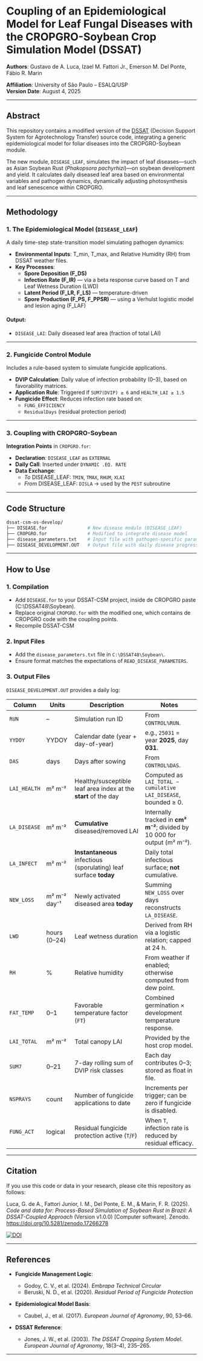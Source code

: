 # Coupling of an Epidemiological Model for Leaf Fungal Diseases with the CROPGRO-Soybean Crop Simulation Model (DSSAT)

**Authors**: Gustavo de A. Luca, Izael M. Fattori Jr., Emerson M. Del Ponte, Fábio R. Marin

**Affiliation**: University of São Paulo – ESALQ/USP  
**Version Date**: August 4, 2025

---

## Abstract

This repository contains a modified version of the [DSSAT](https://dssat.net/) (Decision Support System for Agrotechnology Transfer) source code, integrating a generic epidemiological model for foliar diseases into the CROPGRO-Soybean module.

The new module, `DISEASE_LEAF`, simulates the impact of leaf diseases—such as Asian Soybean Rust (*Phakopsora pachyrhizi*)—on soybean development and yield. It calculates daily diseased leaf area based on environmental variables and pathogen dynamics, dynamically adjusting photosynthesis and leaf senescence within CROPGRO.

---

## Methodology

### 1. The Epidemiological Model (`DISEASE_LEAF`)

A daily time-step state-transition model simulating pathogen dynamics:

- **Environmental Inputs**: T_min, T_max, and Relative Humidity (RH) from DSSAT weather files.
- **Key Processes**:
  - **Spore Deposition (F_DS)**
  - **Infection Rate (F_IR)** — via a beta response curve based on T and Leaf Wetness Duration (LWD)
  - **Latent Period (F_LR, F_LS)** — temperature-driven
  - **Spore Production (F_PS, F_PPSR)** — using a Verhulst logistic model and lesion aging (F_LAF)

#### Output:
- `DISEASE_LAI`: Daily diseased leaf area (fraction of total LAI)

---

### 2. Fungicide Control Module

Includes a rule-based system to simulate fungicide applications.

- **DVIP Calculation**: Daily value of infection probability (0–3), based on favorability matrices.
- **Application Rule**: Triggered if `SUM7(DVIP) ≥ 6` and `HEALTH_LAI ≥ 1.5`
- **Fungicide Effect**: Reduces infection rate based on:
  - `FUNG_EFFICIENCY`
  - `ResidualDays` (residual protection period)

---

### 3. Coupling with CROPGRO-Soybean

**Integration Points** in `CROPGRO.for`:

- **Declaration**: `DISEASE_LEAF` as `EXTERNAL`
- **Daily Call**: Inserted under `DYNAMIC .EQ. RATE`
- **Data Exchange**:
  - *To* DISEASE_LEAF: `TMIN`, `TMAX`, `RHUM`, `XLAI`
  - *From* DISEASE_LEAF: `DISLA` → used by the `PEST` subroutine

---

## Code Structure

```bash
dssat-csm-os-develop/
├── DISEASE.for               # New disease module (DISEASE_LEAF)
├── CROPGRO.for               # Modified to integrate disease model
├── disease_parameters.txt    # Input file with pathogen-specific parameters
├── DISEASE_DEVELOPMENT.OUT   # Output file with daily disease progress
```

---

## How to Use

### 1. Compilation

- Add `DISEASE.for` to your DSSAT-CSM project, inside de CROPGRO paste (C:\DSSAT48\Soybean).
- Replace original `CROPGRO.for` with the modified one, which contains de CROPGRO code with the coupling points.
- Recompile DSSAT-CSM

### 2. Input Files

- Add the `disease_parameters.txt` file in `C:\DSSAT48\Soybean\`.
- Ensure format matches the expectations of `READ_DISEASE_PARAMETERS`.

### 3. Output Files

`DISEASE_DEVELOPMENT.OUT` provides a daily log:

| Column       | Units        | Description                                                       | Notes                                                                     |
| ------------ | ------------ | ----------------------------------------------------------------- | ------------------------------------------------------------------------- |
| `RUN`        | –            | Simulation run ID                                                 | From `CONTROL%RUN`.                                                       |
| `YYDOY`      | YYDOY        | Calendar date (year + day-of-year)                                | e.g., `25031` = year **2025**, day **031**.                               |
| `DAS`        | days         | Days after sowing                                                 | From `CONTROL%DAS`.                                                       |
| `LAI_HEALTH` | m² m⁻²       | Healthy/susceptible leaf area index at the **start** of the day   | Computed as `LAI_TOTAL − cumulative LAI_DISEASE`, bounded ≥ 0.            |
| `LA_DISEASE` | m² m⁻²       | **Cumulative** diseased/removed LAI                               | Internally tracked in **cm² m⁻²**; divided by 10 000 for output (m² m⁻²). |
| `LA_INFECT`  | m² m⁻²       | **Instantaneous** infectious (sporulating) leaf surface **today** | Daily total infectious surface; **not** cumulative.                       |
| `NEW_LOSS`   | m² m⁻² day⁻¹ | Newly activated diseased area **today**                           | Summing `NEW_LOSS` over days reconstructs `LA_DISEASE`.                   |
| `LWD`        | hours (0–24) | Leaf wetness duration                                             | Derived from RH via a logistic relation; capped at 24 h.                  |
| `RH`         | %            | Relative humidity                                                 | From weather if enabled; otherwise computed from dew point.               |
| `FAT_TEMP`   | 0–1          | Favorable temperature factor (`FT`)                               | Combined germination × development temperature response.                  |
| `LAI_TOTAL`  | m² m⁻²       | Total canopy LAI                                                  | Provided by the host crop model.                                          |
| `SUM7`       | 0–21         | 7-day rolling sum of DVIP risk classes                            | Each day contributes 0–3; stored as float in file.                        |
| `NSPRAYS`    | count        | Number of fungicide applications to date                          | Increments per trigger; can be zero if fungicide is disabled.             |
| `FUNG_ACT`   | logical      | Residual fungicide protection active (`T`/`F`)                    | When `T`, infection rate is reduced by residual efficacy.                 |

---

## Citation

If you use this code or data in your research, please cite this repository as follows:

Luca, G. de A., Fattori Junior, I. M., Del Ponte, E. M., & Marin, F. R. (2025). *Code and data for: Process-Based Simulation of Soybean Rust in Brazil: A DSSAT-Coupled Approach* (Version v1.0.0) [Computer software]. Zenodo. https://doi.org/10.5281/zenodo.17266278

[![DOI](https://zenodo.org/badge/DOI/10.5281/zenodo.17266278.svg)](https://doi.org/10.5281/zenodo.17266278)

---

## References

- **Fungicide Management Logic**:
  - Godoy, C. V., et al. (2024). *Embrapa Technical Circular* 
  - Beruski, N. D., et al. (2020). *Residual Period of Fungicide Protection* 

- **Epidemiological Model Basis**:
  - Caubel, J., et al. (2017). *European Journal of Agronomy*, 90, 53–66.

- **DSSAT Reference**:
  - Jones, J. W., et al. (2003). *The DSSAT Cropping System Model*. *European Journal of Agronomy*, 18(3–4), 235–265.

---

